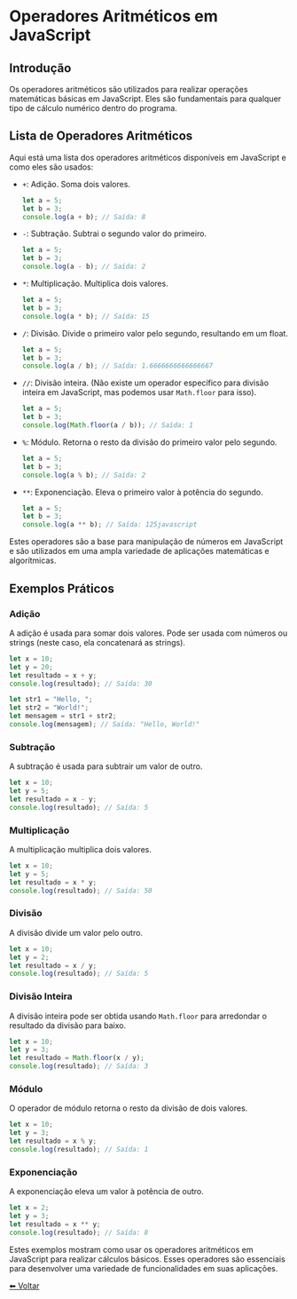 # Operadores Aritméticos em JavaScript

## Introdução

Os operadores aritméticos são utilizados para realizar operações matemáticas básicas em JavaScript. Eles são fundamentais para qualquer tipo de cálculo numérico dentro do programa.

## Lista de Operadores Aritméticos

Aqui está uma lista dos operadores aritméticos disponíveis em JavaScript e como eles são usados:

- `+`: Adição. Soma dois valores.

  ```javascript
  let a = 5;
  let b = 3;
  console.log(a + b); // Saída: 8
  ```

- `-`: Subtração. Subtrai o segundo valor do primeiro.

  ```javascript
  let a = 5;
  let b = 3;
  console.log(a - b); // Saída: 2
  ```

- `*`: Multiplicação. Multiplica dois valores.

  ```javascript
  let a = 5;
  let b = 3;
  console.log(a * b); // Saída: 15
  ```

- `/`: Divisão. Divide o primeiro valor pelo segundo, resultando em um float.

  ```javascript
  let a = 5;
  let b = 3;
  console.log(a / b); // Saída: 1.6666666666666667
  ```

- `//`: Divisão inteira. (Não existe um operador específico para divisão inteira em JavaScript, mas podemos usar `Math.floor` para isso).

  ```javascript
  let a = 5;
  let b = 3;
  console.log(Math.floor(a / b)); // Saída: 1
  ```

- `%`: Módulo. Retorna o resto da divisão do primeiro valor pelo segundo.

  ```javascript
  let a = 5;
  let b = 3;
  console.log(a % b); // Saída: 2
  ```

- `**`: Exponenciação. Eleva o primeiro valor à potência do segundo.

  ```javascript
  let a = 5;
  let b = 3;
  console.log(a ** b); // Saída: 125javascript
  ```

Estes operadores são a base para manipulação de números em JavaScript e são utilizados em uma ampla variedade de aplicações matemáticas e algorítmicas.

## Exemplos Práticos

### Adição

A adição é usada para somar dois valores. Pode ser usada com números ou strings (neste caso, ela concatenará as strings).

```javascript
let x = 10;
let y = 20;
let resultado = x + y;
console.log(resultado); // Saída: 30

let str1 = "Hello, ";
let str2 = "World!";
let mensagem = str1 + str2;
console.log(mensagem); // Saída: "Hello, World!"
```

### Subtração

A subtração é usada para subtrair um valor de outro.

```javascript
let x = 10;
let y = 5;
let resultado = x - y;
console.log(resultado); // Saída: 5
```

### Multiplicação

A multiplicação multiplica dois valores.

```javascript
let x = 10;
let y = 5;
let resultado = x * y;
console.log(resultado); // Saída: 50
```

### Divisão

A divisão divide um valor pelo outro.

```javascript
let x = 10;
let y = 2;
let resultado = x / y;
console.log(resultado); // Saída: 5
```

### Divisão Inteira

A divisão inteira pode ser obtida usando `Math.floor` para arredondar o resultado da divisão para baixo.

```javascript
let x = 10;
let y = 3;
let resultado = Math.floor(x / y);
console.log(resultado); // Saída: 3
```

### Módulo

O operador de módulo retorna o resto da divisão de dois valores.

```javascript
let x = 10;
let y = 3;
let resultado = x % y;
console.log(resultado); // Saída: 1
```

### Exponenciação

A exponenciação eleva um valor à potência de outro.

```javascript
let x = 2;
let y = 3;
let resultado = x ** y;
console.log(resultado); // Saída: 8
```

Estes exemplos mostram como usar os operadores aritméticos em JavaScript para realizar cálculos básicos. Esses operadores são essenciais para desenvolver uma variedade de funcionalidades em suas aplicações.

[⬅ Voltar ](README.md)
